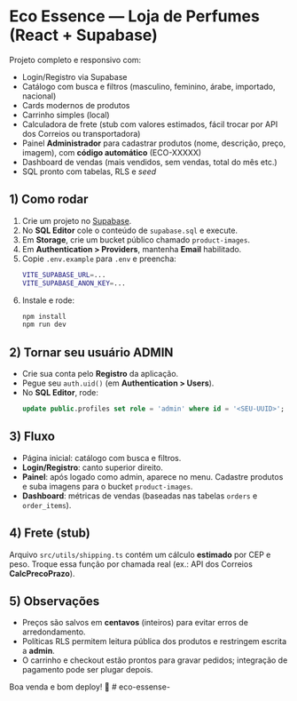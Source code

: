 # Eco Essence — Loja de Perfumes (React + Supabase)

Projeto completo e responsivo com:
- Login/Registro via Supabase
- Catálogo com busca e filtros (masculino, feminino, árabe, importado, nacional)
- Cards modernos de produtos
- Carrinho simples (local)
- Calculadora de frete (stub com valores estimados, fácil trocar por API dos Correios ou transportadora)
- Painel **Administrador** para cadastrar produtos (nome, descrição, preço, imagem), com **código automático** (ECO-XXXXX)
- Dashboard de vendas (mais vendidos, sem vendas, total do mês etc.)
- SQL pronto com tabelas, RLS e *seed*

## 1) Como rodar

1. Crie um projeto no [Supabase](https://supabase.com).
2. No **SQL Editor** cole o conteúdo de `supabase.sql` e execute.
3. Em **Storage**, crie um bucket público chamado `product-images`.
4. Em **Authentication > Providers**, mantenha **Email** habilitado.
5. Copie `.env.example` para `.env` e preencha:
   ```bash
   VITE_SUPABASE_URL=...
   VITE_SUPABASE_ANON_KEY=...
   ```
6. Instale e rode:
   ```bash
   npm install
   npm run dev
   ```

## 2) Tornar seu usuário ADMIN

- Crie sua conta pelo **Registro** da aplicação.
- Pegue seu `auth.uid()` (em **Authentication > Users**).
- No **SQL Editor**, rode:
  ```sql
  update public.profiles set role = 'admin' where id = '<SEU-UUID>';
  ```

## 3) Fluxo

- Página inicial: catálogo com busca e filtros.
- **Login/Registro**: canto superior direito.
- **Painel**: após logado como admin, aparece no menu. Cadastre produtos e suba imagens para o bucket `product-images`.
- **Dashboard**: métricas de vendas (baseadas nas tabelas `orders` e `order_items`).

## 4) Frete (stub)
Arquivo `src/utils/shipping.ts` contém um cálculo **estimado** por CEP e peso. Troque essa função por chamada real (ex.: API dos Correios **CalcPrecoPrazo**).

## 5) Observações
- Preços são salvos em **centavos** (inteiros) para evitar erros de arredondamento.
- Políticas RLS permitem leitura pública dos produtos e restringem escrita a **admin**.
- O carrinho e checkout estão prontos para gravar pedidos; integração de pagamento pode ser plugar depois.

Boa venda e bom deploy! 🚀
#   e c o - e s s e n s e -  
 